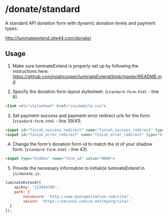/donate/standard
====================
A standard API donation form with dynamic donation levels and payment types.

http://luminateextend.site44.com/donate/

## Usage

1. Make sure luminateExtend is properly set up by following the instructions here:
https://github.com/noahcooper/luminateExtend/blob/master/README.md

2. Specify the donation form layout stylesheet. (`standard-form.html` - line 8).
```html
<link rel="stylesheet" href="css/mobile.css">
```

3. Set payment-success and payment-error redirect urls for the form. (`standard-form.html` - line 39/41).
```html
<input id="finish_success_redirect" name="finish_success_redirect" type="hidden" value="http://www.mysite.com/standard/payment-success.html" />
<input id="finish_error_redirect" name="finish_error_redirect" type="hidden" value="http://www.mysite.com/standard/payment-error.html" />
```

4. Change the form's donation form-id to match the id of your shadow form. (`standard-form.html` - line 43).
```html
<input type="hidden" name="form_id" value="0000">
```

5. Provide the necessary information to initialize luminateExtend in `js/donate.js`.
```javascript
luminateExtend({
    apiKey: '123456789', 
    path: {
        nonsecure: 'http://www.myorganization.com/site/', 
        secure: 'https://secure2.convio.net/myorg/site/'
  }
});
```
